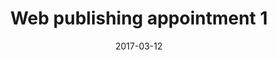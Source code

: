 ---
layout: project
title: "Web publishing appointment 1"
name: "Appointment 2"
for: "/img/fiit_logo.gif"
date: 2017-03-12
url: "nechalis.github.io"
tags: webpublishing jekyll markdown github
---